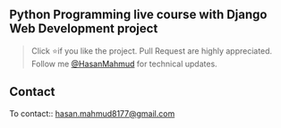 ## Python Programming live course with Django Web Development project

> Click :star:if you like the project. Pull Request are highly appreciated. Follow me [@HasanMahmud](https://www.linkedin.com/in/codemechanix/) for technical updates.


## Contact

To contact:: hasan.mahmud8177@gmail.com
